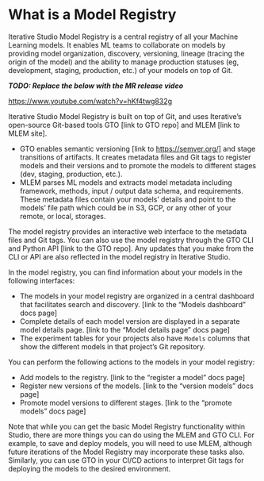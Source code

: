 # What is a Model Registry

Iterative Studio Model Registry is a central registry of all your Machine
Learning models. It enables ML teams to collaborate on models by providing model
organization, discovery, versioning, lineage (tracing the origin of the model)
and the ability to manage production statuses (eg, development, staging,
production, etc.) of your models on top of Git.

**_TODO: Replace the below with the MR release video_**

https://www.youtube.com/watch?v=hKf4twg832g

Iterative Studio Model Registry is built on top of Git, and uses Iterative’s
open-source Git-based tools GTO [link to GTO repo] and MLEM [link to MLEM site].

- GTO enables semantic versioning [link to https://semver.org/] and stage
  transitions of artifacts. It creates metadata files and Git tags to register
  models and their versions and to promote the models to different stages (dev,
  staging, production, etc.).
- MLEM parses ML models and extracts model metadata including framework,
  methods, input / output data schema, and requirements. These metadata files
  contain your models’ details and point to the models’ file path which could be
  in S3, GCP, or any other of your remote, or local, storages.

The model registry provides an interactive web interface to the metadata files
and Git tags. You can also use the model registry through the GTO CLI and Python
API [link to the GTO repo]. Any updates that you make from the CLI or API are
also reflected in the model registry in Iterative Studio.

In the model registry, you can find information about your models in the
following interfaces:

- The models in your model registry are organized in a central dashboard that
  facilitates search and discovery. [link to the “Models dashboard” docs page]
- Complete details of each model version are displayed in a separate model
  details page. [link to the “Model details page” docs page]
- The experiment tables for your projects also have `Models` columns that show
  the different models in that project’s Git repository.

You can perform the following actions to the models in your model registry:

- Add models to the registry. [link to the “register a model” docs page]
- Register new versions of the models. [link to the “version models” docs page]
- Promote model versions to different stages. [link to the “promote models” docs
  page]

Note that while you can get the basic Model Registry functionality within
Studio, there are more things you can do using the MLEM and GTO CLI. For
example, to save and deploy models, you will need to use MLEM, although future
iterations of the Model Registry may incorporate these tasks also. Similarly,
you can use GTO in your CI/CD actions to interpret Git tags for deploying the
models to the desired environment.

